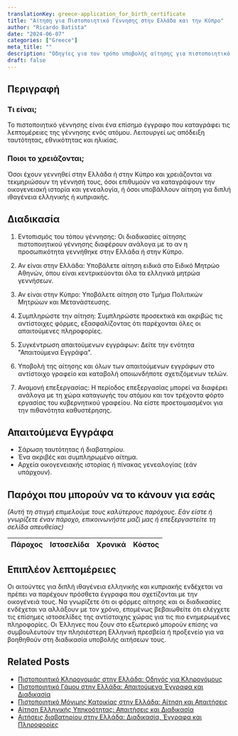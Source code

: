 ```yaml
---
translationKey: greece-application_for_birth_certificate
title: "Αίτηση για Πιστοποιητικό Γέννησης στην Ελλάδα και την Κύπρο"
author: "Ricardo Batista"
date: "2024-06-07"
categories: ["Greece"]
meta_title: ""
description: "Οδηγίες για τον τρόπο υποβολής αίτησης για πιστοποιητικό γέννησης στην Ελλάδα και την Κύπρο για σκοπούς ταυτοποίησης, ιθαγένειας ή γενεαλογικής ιστορίας."
draft: false
---
```


## Περιγραφή
### Τι είναι;
Το πιστοποιητικό γέννησης είναι ένα επίσημο έγγραφο που καταγράφει τις λεπτομέρειες της γέννησης ενός ατόμου. Λειτουργεί ως απόδειξη ταυτότητας, εθνικότητας και ηλικίας.

### Ποιοι το χρειάζονται;
Όσοι έχουν γεννηθεί στην Ελλάδα ή στην Κύπρο και χρειάζονται να τεκμηριώσουν τη γέννησή τους, όσοι επιθυμούν να καταγράψουν την οικογενειακή ιστορία και γενεαλογία, ή όσοι υποβάλλουν αίτηση για διπλή ιθαγένεια ελληνικής ή κυπριακής.

## Διαδικασία

1. Εντοπισμός του τόπου γέννησης: Οι διαδικασίες αίτησης πιστοποιητικού γέννησης διαφέρουν ανάλογα με το αν η προσωπικότητα γεννήθηκε στην Ελλάδα ή στην Κύπρο.

2. Αν είναι στην Ελλάδα: Υποβάλετε αίτηση ειδικά στο Ειδικό Μητρώο Αθηνών, όπου είναι κεντρικεύονται όλα τα ελληνικά μητρώα γεννήσεων.

3. Αν είναι στην Κύπρο: Υποβάλετε αίτηση στο Τμήμα Πολιτικών Μητρώων και Μετανάστευσης.

4. Συμπληρώστε την αίτηση: Συμπληρώστε προσεκτικά και ακριβώς τις αντίστοιχες φόρμες, εξασφαλίζοντας ότι παρέχονται όλες οι απαιτούμενες πληροφορίες.

5. Συγκέντρωση απαιτούμενων εγγράφων: Δείτε την ενότητα "Απαιτούμενα Εγγράφα".

6. Υποβολή της αίτησης και όλων των απαιτούμενων εγγράφων στο αντίστοιχο γραφείο και καταβολή οποιωνδήποτε σχετιζόμενων τελών.

7. Αναμονή επεξεργασίας: Η περίοδος επεξεργασίας μπορεί να διαφέρει ανάλογα με τη χώρα καταγωγής του ατόμου και τον τρέχοντα φόρτο εργασίας του κυβερνητικού γραφείου. Να είστε προετοιμασμένοι για την πιθανότητα καθυστέρησης.

## Απαιτούμενα Εγγράφα

- Σάρωση ταυτότητας ή διαβατηρίου.
- Ένα ακριβές και συμπληρωμένο αίτημα.
- Αρχεία οικογενειακής ιστορίας ή πίνακας γενεαλογίας (εάν υπάρχουν).

## Παρόχοι που μπορούν να το κάνουν για εσάς

_(Αυτή τη στιγμή επιμελούμε τους καλύτερους παρόχους. Εάν είστε ή γνωρίζετε έναν πάροχο, επικοινωνήστε μαζί μας ή επεξεργαστείτε τη σελίδα απευθείας)_

| Πάροχος | Ιστοσελίδα | Χρονικά | Κόστος |
| --------------- | --------------- | :-------------: | :-------------: |

## Επιπλέον λεπτομέρειες
Οι αιτούντες για διπλή ιθαγένεια ελληνικής και κυπριακής ενδέχεται να πρέπει να παρέχουν πρόσθετα έγγραφα που σχετίζονται με την οικογένειά τους. Να γνωρίζετε ότι οι φόρμες αίτησης και οι διαδικασίες ενδέχεται να αλλάξουν με τον χρόνο, επομένως βεβαιωθείτε ότι ελέγχετε τις επίσημες ιστοσελίδες της αντίστοιχης χώρας για τις πιο ενημερωμένες πληροφορίες. Οι Έλληνες που ζουν στο εξωτερικό μπορούν επίσης να συμβουλευτούν την πλησιέστερη Ελληνική πρεσβεία ή προξενείο για να βοηθηθούν στη διαδικασία υποβολής αιτήσεων τους.


## Related Posts

- [Πιστοποιητικό Κληρονομιάς στην Ελλάδα: Οδηγός για Κληρονόμους](https://tramitit.com/el/guides/greece/aitese_gia_pistopoietiko_kleronomias/)
- [Πιστοποιητικό Γάμου στην Ελλάδα: Απαιτούμενα Έγγραφα και Διαδικασία](https://tramitit.com/el/guides/greece/aitese_gia_pistopoietiko_gamou/)
- [Πιστοποιητικό Μόνιμης Κατοικίας στην Ελλάδα: Αίτηση και Απαιτήσεις](https://tramitit.com/el/guides/greece/aitese_gia_bebaiose_monimou_katoikias/)
- [Αίτηση Ελληνικής Υπηκοότητας: Απαιτήσεις και Διαδικασία](https://tramitit.com/el/guides/greece/aitese_gia_apoktese_ellenikes_ithageneias/)
- [Αιτήσεις διαβατηρίου στην Ελλάδα: Διαδικασία, Έγγραφα και Πληροφορίες](https://tramitit.com/el/guides/greece/aitese_gia_ekdose_diabateriou/)